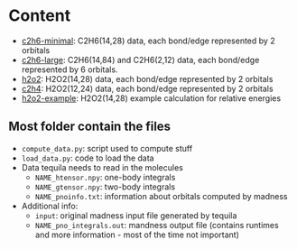 # Content

- [c2h6-minimal](c2h6-minimal): C2H6(14,28) data, each bond/edge represented by 2 orbitals
- [c2h6-large](c2h6-large): C2H6(14,84) and C2H6(2,12) data, each bond/edge represented by 6 orbitals.
- [h2o2](h2o2): H2O2(14,28) data, each bond/edge represented by 2 orbitals
- [c2h4](c2h4): H2O2(12,24) data, each bond/edge represented by 2 orbitals
- [h2o2-example](h2o2-example): H2O2(14,28) example calculation for relative energies

## Most folder contain the files
- `compute_data.py`: script used to compute stuff
- `load_data.py`: code to load the data
- Data tequila needs to read in the molecules
  - `NAME_htensor.npy`: one-body integrals 
  - `NAME_gtensor.npy`: two-body integrals 
  - `NAME_pnoinfo.txt`: information about orbitals computed by madness
- Additional info:
  - `input`: original madness input file generated by tequila
  - `NAME_pno_integrals.out`: mandness output file (contains runtimes and more information - most of the time not important) 
